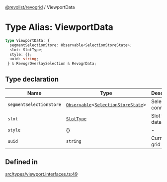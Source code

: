 [@revolist/revogrid](README.md) / ViewportData

# Type Alias: ViewportData

```ts
type ViewportData: {
  segmentSelectionStore: Observable<SelectionStoreState>;
  slot: SlotType;
  style: {};
  uuid: string;
 } & RevogrOverlaySelection & RevogrData;
```

## Type declaration

| Name | Type | Description | Defined in |
| ------ | ------ | ------ | ------ |
| `segmentSelectionStore` | [`Observable`](TypeAlias.Observable.md)\<[`SelectionStoreState`](TypeAlias.SelectionStoreState.md)\> | Selection connection | [src/types/viewport.interfaces.ts:51](https://github.com/revolist/revogrid/blob/2f44a261094fb5584023b62ddfd589facc70cf92/src/types/viewport.interfaces.ts#L51) |
| `slot` | [`SlotType`](TypeAlias.SlotType.md) | Slot to put data | [src/types/viewport.interfaces.ts:54](https://github.com/revolist/revogrid/blob/2f44a261094fb5584023b62ddfd589facc70cf92/src/types/viewport.interfaces.ts#L54) |
| `style` | \{\} | - | [src/types/viewport.interfaces.ts:58](https://github.com/revolist/revogrid/blob/2f44a261094fb5584023b62ddfd589facc70cf92/src/types/viewport.interfaces.ts#L58) |
| `uuid` | `string` | Current grid uniq Id | [src/types/viewport.interfaces.ts:57](https://github.com/revolist/revogrid/blob/2f44a261094fb5584023b62ddfd589facc70cf92/src/types/viewport.interfaces.ts#L57) |

## Defined in

[src/types/viewport.interfaces.ts:49](https://github.com/revolist/revogrid/blob/2f44a261094fb5584023b62ddfd589facc70cf92/src/types/viewport.interfaces.ts#L49)
